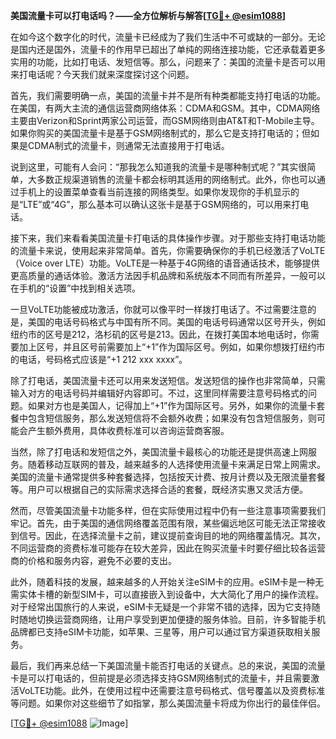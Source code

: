 **美国流量卡可以打电话吗？——全方位解析与解答[[TG💪+ @esim1088](https://t.me/s/esim1088)]**

在如今这个数字化的时代，流量卡已经成为了我们生活中不可或缺的一部分。无论是国内还是国外，流量卡的作用早已超出了单纯的网络连接功能，它还承载着更多实用的功能，比如打电话、发短信等。那么，问题来了：美国的流量卡是否可以用来打电话呢？今天我们就来深度探讨这个问题。

首先，我们需要明确一点，美国的流量卡并不是所有种类都能支持打电话的功能。在美国，有两大主流的通信运营商网络体系：CDMA和GSM。其中，CDMA网络主要由Verizon和Sprint两家公司运营，而GSM网络则由AT&T和T-Mobile主导。如果你购买的美国流量卡是基于GSM网络制式的，那么它是支持打电话的；但如果是CDMA制式的流量卡，则通常无法直接用于打电话。

说到这里，可能有人会问：“那我怎么知道我的流量卡是哪种制式呢？”其实很简单，大多数正规渠道销售的流量卡都会标明其适用的网络制式。此外，你也可以通过手机上的设置菜单查看当前连接的网络类型。如果你发现你的手机显示的是“LTE”或“4G”，那么基本可以确认这张卡是基于GSM网络的，可以用来打电话。

接下来，我们来看看美国流量卡打电话的具体操作步骤。对于那些支持打电话功能的流量卡来说，使用起来非常简单。首先，你需要确保你的手机已经激活了VoLTE（Voice over LTE）功能。VoLTE是一种基于4G网络的语音通话技术，能够提供更高质量的通话体验。激活方法因手机品牌和系统版本不同而有所差异，一般可以在手机的“设置”中找到相关选项。

一旦VoLTE功能被成功激活，你就可以像平时一样拨打电话了。不过需要注意的是，美国的电话号码格式与中国有所不同。美国的电话号码通常以区号开头，例如纽约市的区号是212，洛杉矶的区号是213。因此，在拨打美国本地电话时，你需要加上区号，并且区号前需要加上“+1”作为国际区号。例如，如果你想拨打纽约市的电话，号码格式应该是“+1 212 xxx xxxx”。

除了打电话，美国流量卡还可以用来发送短信。发送短信的操作也非常简单，只需输入对方的电话号码并编辑好内容即可。不过，这里同样需要注意号码格式的问题。如果对方也是美国人，记得加上“+1”作为国际区号。另外，如果你的流量卡套餐中包含短信服务，那么发送短信将不会额外收费；如果没有包含短信服务，则可能会产生额外费用，具体收费标准可以咨询运营商客服。

当然，除了打电话和发短信之外，美国流量卡最核心的功能还是提供高速上网服务。随着移动互联网的普及，越来越多的人选择使用流量卡来满足日常上网需求。美国的流量卡通常提供多种套餐选择，包括按天计费、按月计费以及无限流量套餐等。用户可以根据自己的实际需求选择合适的套餐，既经济实惠又灵活方便。

然而，尽管美国流量卡功能多样，但在实际使用过程中仍有一些注意事项需要我们牢记。首先，由于美国的通信网络覆盖范围有限，某些偏远地区可能无法正常接收到信号。因此，在选择流量卡之前，建议提前查询目的地的网络覆盖情况。其次，不同运营商的资费标准可能存在较大差异，因此在购买流量卡时要仔细比较各运营商的价格和服务内容，避免不必要的支出。

此外，随着科技的发展，越来越多的人开始关注eSIM卡的应用。eSIM卡是一种无需实体卡槽的新型SIM卡，可以直接嵌入到设备中，大大简化了用户的操作流程。对于经常出国旅行的人来说，eSIM卡无疑是一个非常不错的选择，因为它支持随时随地切换运营商网络，让用户享受到更加便捷的服务体验。目前，许多智能手机品牌都已支持eSIM卡功能，如苹果、三星等，用户可以通过官方渠道获取相关服务。

最后，我们再来总结一下美国流量卡能否打电话的关键点。总的来说，美国的流量卡是可以打电话的，但前提是必须选择支持GSM网络制式的流量卡，并且需要激活VoLTE功能。此外，在使用过程中还需要注意号码格式、信号覆盖以及资费标准等问题。如果你对这些细节了如指掌，那么美国流量卡将成为你出行的最佳伴侣。

[[TG💪+ @esim1088](https://t.me/s/esim1088) ![Image](https://i.postimg.cc/4NQfJmqS/Snipaste-2025-05-13-00-14-12.png)]